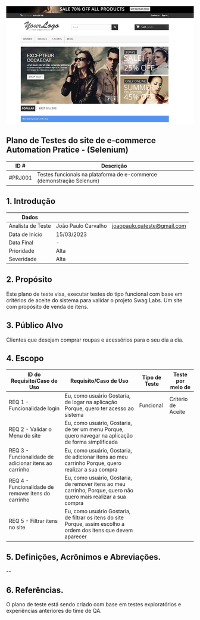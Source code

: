 <img style="margin: 0px" src="https://github.com/jpqateste/071ttl-prj001/blob/main/Index.jpg" alt="Site e-commerce" title="Site e-commerce" />


## Plano de Testes do site de e-commerce Automation Pratice - (Selenium)

|ID #| Descrição |
|-|-|
|#PRJ001|Testes funcionais na plataforma de e-commerce (demonstração Selenum)|

## 1. Introdução

|Dados|  ||
|-|-|-|
|Analista de Teste|João Paulo Carvalho| joaopaulo.qateste@gmail.com |
|Data de Inicio | 15/03/2023|
|Data Final | - |
|Prioridade |Alta|
|Severidade |Alta|

## 2. Propósito

Este plano de teste visa, executar testes do tipo funcional com base em critérios de aceite do sistema  para validar o projeto Swag Labs. Um site com propósito de venda de itens.

## 3. Público Alvo


Clientes que desejam comprar roupas e acessórios para o seu dia a dia.

## 4. Escopo

| ID do Requisito/Caso de Uso| Requisito/Caso de Uso | Tipo de Teste | Teste por meio de |
|---|---|---|---| 
| REQ 1 - Funcionalidade login | Eu, como usuário Gostaria, de logar na aplicação Porque, quero ter acesso ao sistema| Funcional | Critério de Aceite |
|REQ 2 - Validar o Menu do site | Eu, como usuário, Gostaria, de ter um menu Porque, quero navegar na aplicação de forma simplificada|	
| REQ 3 - Funcionalidade de adicionar itens ao carrinho | Eu, como usuário, Gostaria, de adicionar itens ao meu carrinho Porque, quero realizar a sua compra|		
| REQ 4 - Funcionalidade de remover itens do carrinho | Eu, como usuário, Gostaria, de remover itens ao meu carrinho, Porque, quero não quero mais realizar a sua compra |		
| REQ 5 -  Filtrar itens no site | Eu, como usuário Gostaria, de filtrar os itens do site Porque, assim escolho a ordem dos itens que devem aparecer|	

## 5. Definições, Acrônimos e Abreviações.

--

## 6. Referências.

O plano de teste está sendo criado com base em testes exploratórios e experiências anteriores do time de QA.
